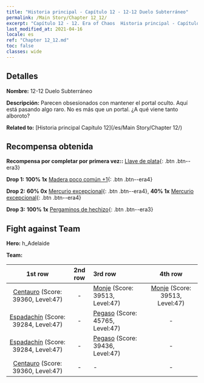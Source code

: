 ```yaml
---
title: "Historia principal - Capítulo 12 - 12-12 Duelo Subterráneo"
permalink: /Main Story/Chapter 12_12/
excerpt: "Capítulo 12 - 12. Era of Chaos  Historia principal - Capítulo 12_12. 12-12 Duelo Subterráneo"
last_modified_at: 2021-04-16
locale: es
ref: "Chapter 12_12.md"
toc: false
classes: wide
---
```


## Detalles

 **Nombre:** 12-12 Duelo Subterráneo

 **Descripción:** Parecen obsesionados con mantener el portal oculto. Aquí está pasando algo raro. No es más que un portal. ¿A qué viene tanto alboroto?

 **Related to:** [Historia principal Capítulo 12](/es/Main Story/Chapter 12/)

## Recompensa obtenida

 **Recompensa por completar por primera vez::** [Llave de plata](/es/Items/con_693/){: .btn .btn--era3}

 **Drop 1:** **100% 1x** [Madera poco común +1](/es/Items/mat_41/){: .btn .btn--era4}

 **Drop 2:** **60% 0x** [Mercurio excepcional](/es/Items/mat_35/){: .btn .btn--era4}, **40% 1x** [Mercurio excepcional](/es/Items/mat_35/){: .btn .btn--era4}

 **Drop 3:** **100% 1x** [Pergaminos de hechizo](/es/Items/con_694/){: .btn .btn--era3}


## Fight against Team
 **Hero:** h_Adelaide

 **Team:**


  | 1st row | 2nd row | 3rd row | 4th row |
  |:----:|:----:|:----|:----:|
  | [Centauro](/es/units/Centaur/) (Score: 39360, Level:47)  | - | [Monje](/es/units/Monk/) (Score: 39513, Level:47)  | [Monje](/es/units/Monk/) (Score: 39513, Level:47)  |
  | [Espadachín](/es/units/Swordsman/) (Score: 39284, Level:47)  | - | [Pegaso](/es/units/Pegasus/) (Score: 45765, Level:47)  | - |
  | [Espadachín](/es/units/Swordsman/) (Score: 39284, Level:47)  | - | [Pegaso](/es/units/Pegasus/) (Score: 39436, Level:47)  | - |
  | [Centauro](/es/units/Centaur/) (Score: 39360, Level:47)  | - | - | - |


